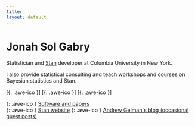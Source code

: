 ```yaml
---
title:
layout: default
---
```

<!--<div style="text-align:center">
<img src ="/icons/logo2017.png" width = "20%" />
</div>
<br>-->

# Jonah Sol Gabry

Statistician and [Stan](http://mc-stan.org) developer at Columbia University in New York.

I also provide statistical consulting and teach workshops and courses on
Bayesian statistics and Stan.

[[<i class="fa fa-envelope-o"></i>](mailto:jonah.sol.gabry@columbia.edu){: .awe-ico }]
[[<i class="fa fa-git"></i>](https://github.com/jgabry){: .awe-ico }]
[[<i class="fa fa-linkedin"></i>](https://www.linkedin.com/in/jonahgabry/){: .awe-ico }]


[<i class="fa fa-info"></i>](/software-and-papers/){: .awe-ico }  [Software and papers](/software-and-papers/)      
[<i class="fa fa-info"></i>](http://mc-stan.org){: .awe-ico }  [Stan website](http://mc-stan.org)
[<i class="fa fa-info"></i>](http://andrewgelman.com){: .awe-ico }  [Andrew Gelman's blog (occasional guest posts)](http://andrewgelman.com)      

